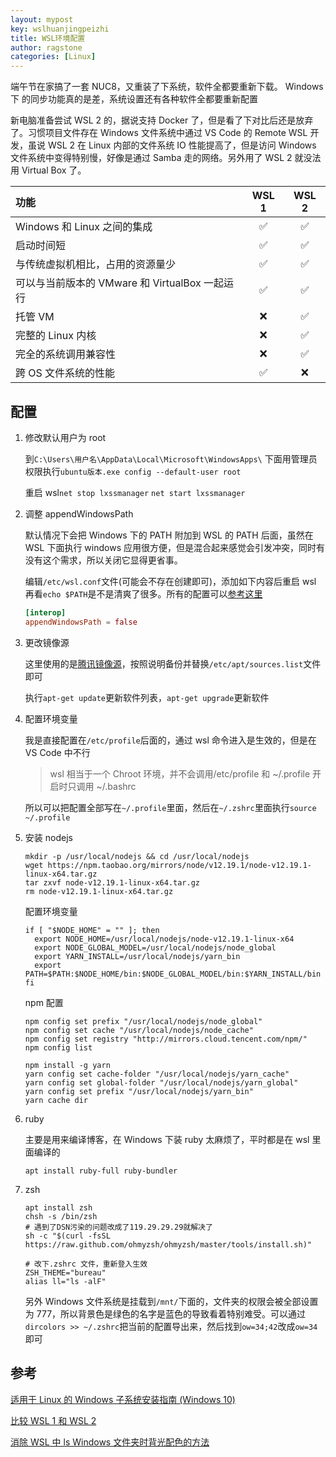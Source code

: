 ```yaml
---
layout: mypost
key: wslhuanjingpeizhi
title: WSL环境配置
author: ragstone
categories: [Linux]
---
```


端午节在家搞了一套 NUC8，又重装了下系统，软件全都要重新下载。 Windows 下 的同步功能真的是差，系统设置还有各种软件全都要重新配置

新电脑准备尝试 WSL 2 的，据说支持 Docker 了，但是看了下对比后还是放弃了。习惯项目文件存在 Windows 文件系统中通过 VS Code 的 Remote WSL 开发，虽说 WSL 2 在 Linux 内部的文件系统 IO 性能提高了，但是访问 Windows 文件系统中变得特别慢，好像是通过 Samba 走的网络。另外用了 WSL 2 就没法用 Virtual Box 了。

| 功能                                           | WSL 1 | WSL 2 |
| :--------------------------------------------- | :---: | :---: |
| Windows 和 Linux 之间的集成                    |  ✅   |  ✅   |
| 启动时间短                                     |  ✅   |  ✅   |
| 与传统虚拟机相比，占用的资源量少               |  ✅   |  ✅   |
| 可以与当前版本的 VMware 和 VirtualBox 一起运行 |  ✅   |  ✅   |
| 托管 VM                                        |  ❌   |  ✅   |
| 完整的 Linux 内核                              |  ❌   |  ✅   |
| 完全的系统调用兼容性                           |  ❌   |  ✅   |
| 跨 OS 文件系统的性能                           |  ✅   |  ❌   |

## 配置

1. 修改默认用户为 root

   到`C:\Users\用户名\AppData\Local\Microsoft\WindowsApps\` 下面用管理员权限执行`ubuntu版本.exe config --default-user root`

   重启 wsl`net stop lxssmanager` `net start lxssmanager`

2. 调整 appendWindowsPath

   默认情况下会把 Windows 下的 PATH 附加到 WSL 的 PATH 后面，虽然在 WSL 下面执行 windows 应用很方便，但是混合起来感觉会引发冲突，同时有没有这个需求，所以关闭它显得更省事。

   编辑`/etc/wsl.conf`文件(可能会不存在创建即可)，添加如下内容后重启 wsl 再看`echo $PATH`是不是清爽了很多。所有的配置可以[参考这里](https://devblogs.microsoft.com/commandline/automatically-configuring-wsl/)

   ```conf
   [interop]
   appendWindowsPath = false
   ```

3. 更改镜像源

   这里使用的是[腾讯镜像源](http://mirrors.cloud.tencent.com/repo/)，按照说明备份并替换`/etc/apt/sources.list`文件即可

   执行`apt-get update`更新软件列表，`apt-get upgrade`更新软件

4. 配置环境变量

   我是直接配置在`/etc/profile`后面的，通过 wsl 命令进入是生效的，但是在 VS Code 中不行

   > wsl 相当于一个 Chroot 环境，并不会调用/etc/profile 和 ~/.profile
   > 开启时只调用 ~/.bashrc

   所以可以把配置全部写在`~/.profile`里面，然后在`~/.zshrc`里面执行`source ~/.profile`

5. 安装 nodejs

   ```
   mkdir -p /usr/local/nodejs && cd /usr/local/nodejs
   wget https://npm.taobao.org/mirrors/node/v12.19.1/node-v12.19.1-linux-x64.tar.gz
   tar zxvf node-v12.19.1-linux-x64.tar.gz
   rm node-v12.19.1-linux-x64.tar.gz
   ```

   配置环境变量

   ```
   if [ "$NODE_HOME" = "" ]; then
     export NODE_HOME=/usr/local/nodejs/node-v12.19.1-linux-x64
     export NODE_GLOBAL_MODEL=/usr/local/nodejs/node_global
     export YARN_INSTALL=/usr/local/nodejs/yarn_bin
     export PATH=$PATH:$NODE_HOME/bin:$NODE_GLOBAL_MODEL/bin:$YARN_INSTALL/bin
   fi
   ```

   npm 配置

   ```
   npm config set prefix "/usr/local/nodejs/node_global"
   npm config set cache "/usr/local/nodejs/node_cache"
   npm config set registry "http://mirrors.cloud.tencent.com/npm/"
   npm config list

   npm install -g yarn
   yarn config set cache-folder "/usr/local/nodejs/yarn_cache"
   yarn config set global-folder "/usr/local/nodejs/yarn_global"
   yarn config set prefix "/usr/local/nodejs/yarn_bin"
   yarn cache dir
   ```

6. ruby

   主要是用来编译博客，在 Windows 下装 ruby 太麻烦了，平时都是在 wsl 里面编译的

   ```
   apt install ruby-full ruby-bundler
   ```

7. zsh

   ```
   apt install zsh
   chsh -s /bin/zsh
   # 遇到了DSN污染的问题改成了119.29.29.29就解决了
   sh -c "$(curl -fsSL https://raw.github.com/ohmyzsh/ohmyzsh/master/tools/install.sh)"

   # 改下.zshrc 文件，重新登入生效
   ZSH_THEME="bureau"
   alias ll="ls -alF"
   ```

   另外 Windows 文件系统是挂载到`/mnt/`下面的，文件夹的权限会被全部设置为 777，所以背景色是绿色的名字是蓝色的导致看着特别难受。可以通过`dircolors >> ~/.zshrc`把当前的配置导出来，然后找到`ow=34;42`改成`ow=34`即可

## 参考

[适用于 Linux 的 Windows 子系统安装指南 (Windows 10)](https://docs.microsoft.com/zh-cn/windows/wsl/install-win10)

[比较 WSL 1 和 WSL 2](https://docs.microsoft.com/zh-cn/windows/wsl/compare-versions)

[消除 WSL 中 ls Windows 文件夹时背光配色的方法](https://blog.csdn.net/qq_33882435/article/details/116264702)
